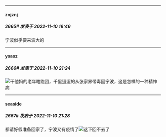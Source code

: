 

*****

####  znjznj  
##### 2665#       发表于 2022-11-10 19:46

宁波似乎要来波大的



*****

####  ysasz  
##### 2666#       发表于 2022-11-10 21:24

<img src="https://static.saraba1st.com/image/smiley/face2017/004.gif" referrerpolicy="no-referrer">干他妈的老年瞎跑团，千里迢迢的从张家界带毒回宁波，这是怎样的一种精神病

*****

####  seaside  
##### 2667#       发表于 2022-11-10 21:28

都请好假准备回家了，宁波又有疫情了<img src="https://static.saraba1st.com/image/smiley/face2017/002.png" referrerpolicy="no-referrer">这下回不去了

